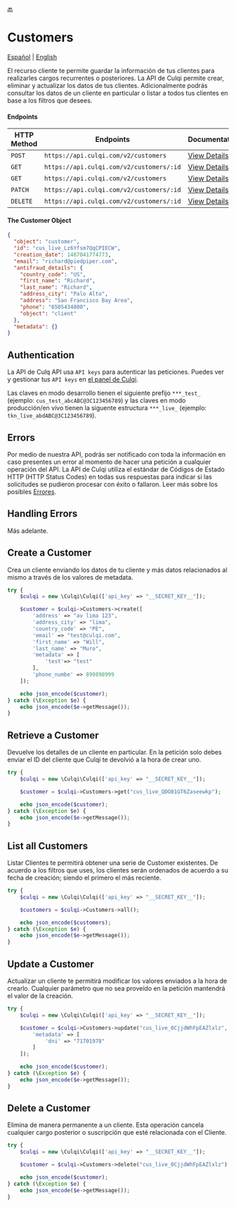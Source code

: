 [:back:](/docs/README.md)

# Customers

[Español](/docs/customers/README.es.md) |
[English](/docs/customers/README.md)

El recurso cliente te permite guardar la información de tus clientes para realizarles cargos recurrentes o posteriores. La API de Culqi permite crear, eliminar y actualizar los datos de tus clientes. Adicionalmente podrás consultar los datos de un cliente en particular o listar a todos tus clientes en base a los filtros que desees.

#### Endpoints

| HTTP Method | Endpoints                                | Documentation                                              |
| ----------- | ---------------------------------------- | ---------------------------------------------------------- |
| `POST`      | `https://api.culqi.com/v2/customers`     | [View Details](https://www.culqi.com/api/#clientes#create) |
| `GET`       | `https://api.culqi.com/v2/customers/:id` | [View Details](https://www.culqi.com/api/#clientes#detail) |
| `GET`       | `https://api.culqi.com/v2/customers`     | [View Details](https://www.culqi.com/api/#clientes#list)   |
| `PATCH`     | `https://api.culqi.com/v2/customers/:id` | [View Details](https://www.culqi.com/api/#clientes#update) |
| `DELETE`    | `https://api.culqi.com/v2/customers/:id` | [View Details](https://www.culqi.com/api/#clientes#delete) |

#### The Customer Object

```json
{
  "object": "customer",
  "id": "cus_live_Lz6Yfsm7QqCPIECW",
  "creation_date": 1487041774773,
  "email": "richard@piedpiper.com",
  "antifraud_details": {
    "country_code": "US",
    "first_name": "Richard",
    "last_name": "Richard",
    "address_city": "Palo Alto",
    "address": "San Francisco Bay Area",
    "phone": "6505434800",
    "object": "client"
  },
  "metadata": {}
}
```

## Authentication

La API de Culq API usa `API keys` para autenticar las peticiones. Puedes ver y gestionar tus `API keys` en [el panel de Culqi](https://integ-panel.culqi.com/#/desarrollo/llaves).

Las claves en modo desarrollo tienen el siguiente prefijo `***_test_` (ejemplo: `cus_test_abcABC@3C123456789`) y las claves en modo producción/en vivo tienen la siguente estructura `***_live_` (ejemplo: `tkn_live_abdABC@3C123456789`).

## Errors

Por medio de nuestra API, podrás ser notificado con toda la información en caso presentes un error al momento de hacer una petición a cualquier operación del API. La API de Culqi utiliza el estándar de Códigos de Estado HTTP (HTTP Status Codes) en todas sus respuestas para indicar si las solicitudes se pudieron procesar con éxito o fallaron. Leer más sobre los posibles [Errores](https://www.culqi.com/api/#/errores).

## Handling Errors

Más adelante.

## Create a Customer

Crea un cliente enviando los datos de tu cliente y más datos relacionados al mismo a través de los valores de metadata.

```php
try {
    $culqi = new \Culqi\Culqi(['api_key' => "__SECRET_KEY__"]);

    $customer = $culqi->Customers->create([
        'address' => "av lima 123",
        'address_city' => "lima",
        'country_code' => "PE",
        'email' => "test@culqi.com",
        'first_name' => "Will",
        'last_name' => "Muro",
        'metadata' => [
            'test'=> "test"
        ],
        'phone_numbe' => 899898999
    ]);

    echo json_encode($customer);
} catch (\Exception $e) {
    echo json_encode($e->getMessage());
}
```

## Retrieve a Customer

Devuelve los detalles de un cliente en particular. En la petición solo debes enviar el ID del cliente que Culqi te devolvió a la hora de crear uno.

```php
try {
    $culqi = new \Culqi\Culqi(['api_key' => "__SECRET_KEY__"]);

    $customer = $culqi->Customers->get("cus_live_QDO81GT6Zaseewkp");

    echo json_encode($customer);
} catch (\Exception $e) {
    echo json_encode($e->getMessage());
}
```

## List all Customers

Listar Clientes te permitirá obtener una serie de Customer existentes. De acuerdo a los filtros que uses, los clientes serán ordenados de acuerdo a su fecha de creación; siendo el primero el más reciente.

```php
try {
    $culqi = new \Culqi\Culqi(['api_key' => "__SECRET_KEY__"]);

    $customers = $culqi->Customers->all();

    echo json_encode($customers);
} catch (\Exception $e) {
    echo json_encode($e->getMessage());
}
```

## Update a Customer

Actualizar un cliente te permitirá modificar los valores enviados a la hora de crearlo. Cualquier parámetro que no sea proveído en la petición mantendrá el valor de la creación.

```php
try {
    $culqi = new \Culqi\Culqi(['api_key' => "__SECRET_KEY__"]);

    $customer = $culqi->Customers->update("cus_live_0CjjdWhFpEAZlxlz", [
        'metadata' => [
            'dni' => "71701978"
        ]
    ]);

    echo json_encode($customer);
} catch (\Exception $e) {
    echo json_encode($e->getMessage());
}
```

## Delete a Customer

Elimina de manera permanente a un cliente. Esta operación cancela cualquier cargo posterior o suscripción que esté relacionada con el Cliente.

```php
try {
    $culqi = new \Culqi\Culqi(['api_key' => "__SECRET_KEY__"]);

    $customer = $culqi->Customers->delete("cus_live_0CjjdWhFpEAZlxlz");

    echo json_encode($customer);
} catch (\Exception $e) {
    echo json_encode($e->getMessage());
}
```
